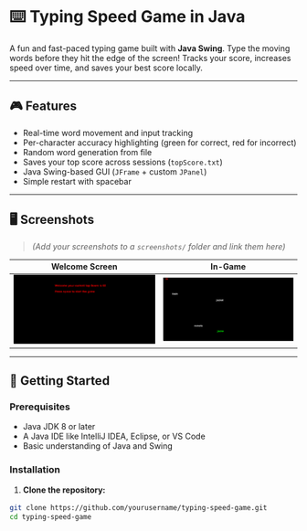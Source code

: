 # ⌨️ Typing Speed Game in Java

A fun and fast-paced typing game built with **Java Swing**. Type the moving words before they hit the edge of the screen! Tracks your score, increases speed over time, and saves your best score locally.

---

## 🎮 Features

- Real-time word movement and input tracking
- Per-character accuracy highlighting (green for correct, red for incorrect)
- Random word generation from file
- Saves your top score across sessions (`topScore.txt`)
- Java Swing-based GUI (`JFrame` + custom `JPanel`)
- Simple restart with spacebar

---

## 🖥️ Screenshots

> *(Add your screenshots to a `screenshots/` folder and link them here)*

| Welcome Screen | In-Game |
|----------------|---------|
| ![](screenshots/welcome.png) | ![](screenshots/gameplay.png) |

---

## 🚀 Getting Started

### Prerequisites

- Java JDK 8 or later
- A Java IDE like IntelliJ IDEA, Eclipse, or VS Code
- Basic understanding of Java and Swing

### Installation

1. **Clone the repository:**

```bash
git clone https://github.com/yourusername/typing-speed-game.git
cd typing-speed-game
